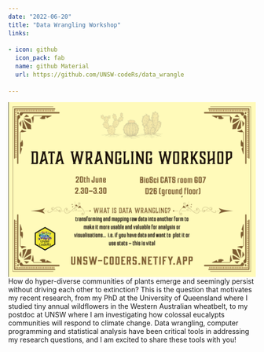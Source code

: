 ```yaml
---
date: "2022-06-20"
title: "Data Wrangling Workshop"
links:

- icon: github
  icon_pack: fab
  name: github Material
  url: https://github.com/UNSW-codeRs/data_wrangle
  
---
```

<img src="data_wrangling.png" width=1450 style = "margin-left: 0px; margin-right: 0px; float:right;" >
How do hyper-diverse communities of plants emerge and seemingly persist without driving each other to extinction? This is the question that motivates my recent research, from my PhD at the University of Queensland where I studied tiny annual wildflowers in the Western Australian wheatbelt, to my postdoc at UNSW where I am investigating how colossal eucalypts communities will respond to climate change. Data wrangling, computer programming and statistical analysis have been critical tools in addressing my research questions, and I am excited to share these tools with you!


